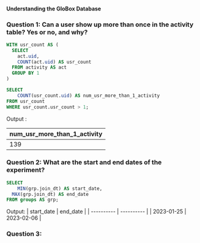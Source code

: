 #### Understanding the GloBox Database

### Question 1: Can a user show up more than once in the activity table? Yes or no, and why?
~~~~sql
WITH usr_count AS (
  SELECT
    act.uid,
    COUNT(act.uid) AS usr_count
  FROM activity AS act
  GROUP BY 1
)

SELECT
	COUNT(usr_count.uid) AS num_usr_more_than_1_activity
FROM usr_count
WHERE usr_count.usr_count > 1;
~~~~

Output : 

| num_usr_more_than_1_activity |
| ---------------------------- |
| 139                          |


### Question 2: What are the start and end dates of the experiment?
~~~~sql
SELECT
	MIN(grp.join_dt) AS start_date,
  MAX(grp.join_dt) AS end_date
FROM groups AS grp;
~~~~

Output: 
| start_date | end_date   |
| ---------- | ---------- |
| 2023-01-25 | 2023-02-06 |


### Question 3: 
